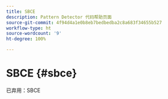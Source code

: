 ```yaml
---
title: SBCE
description: Pattern Detector 代码帮助页面
source-git-commit: 4f94d4a1e0b8eb7bedbedba2c8a683f34655b527
workflow-type: ht
source-wordcount: '9'
ht-degree: 100%

---
```



# SBCE {#sbce}

已弃用：SBCE
